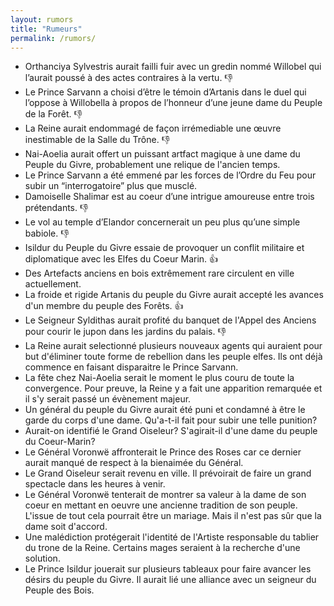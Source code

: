 ```yaml
---
layout: rumors
title: "Rumeurs"
permalink: /rumors/
---
```

- Orthanciya Sylvestris aurait failli fuir avec un gredin nommé Willobel qui l’aurait poussé à des actes contraires à la vertu. :thumbsdown:
- Le Prince Sarvann a choisi d’être le témoin d’Artanis dans le duel qui l’oppose à Willobella à propos de l’honneur d’une jeune dame du Peuple de la Forêt. :thumbsdown:
- La Reine aurait endommagé de façon irrémediable une œuvre inestimable de la Salle du Trône. :thumbsdown:
- Nai-Aoelia aurait offert un puissant artfact magique à une dame du Peuple du Givre, probablement une relique de l'ancien temps. 
- Le Prince Sarvann a été emmené par les forces de l’Ordre du Feu pour subir un “interrogatoire” plus que musclé.
- Damoiselle Shalimar est au coeur d’une intrigue amoureuse entre trois prétendants. :thumbsdown:
- Le vol au temple d’Elandor concernerait un peu plus qu’une simple babiole. :thumbsdown:
- Isildur du Peuple du Givre essaie de provoquer un conflit militaire et diplomatique avec les Elfes du Coeur Marin. :thumbsup:
- Des Artefacts anciens en bois extrêmement rare circulent en ville actuellement. 
- La froide et rigide Artanis du peuple du Givre aurait accepté les avances d'un membre du peuple des Forêts. :thumbsup:
- Le Seigneur Syldithas aurait profité du banquet de l'Appel des Anciens pour courir le jupon dans les jardins du palais. :thumbsdown:
- La Reine aurait selectionné plusieurs nouveaux agents qui auraient pour but d'éliminer toute forme de rebellion dans les peuple elfes. Ils ont déjà commence en faisant disparaitre le Prince Sarvann.
- La fête chez Nai-Aoelia serait le moment le plus couru de toute la convergence. Pour preuve, la Reine y a fait une apparition remarquée et il s'y serait passé un évènement majeur.
- Un général du peuple du Givre aurait été puni et condamné à être le garde du corps d'une dame. Qu'a-t-il fait pour subir une telle punition?
- Aurait-on identifié le Grand Oiseleur? S'agirait-il d'une dame du peuple du Coeur-Marin? 
- Le Général Voronwë affronterait le Prince des Roses car ce dernier aurait manqué de respect à la bienaimée du Général. 
- Le Grand Oiseleur serait revenu en ville. Il prévoirait de faire un grand spectacle dans les heures à venir. 
- Le Général Voronwë tenterait de montrer sa valeur à la dame de son coeur en mettant en oeuvre une ancienne tradition de son peuple. L'issue de tout cela pourrait être un mariage. Mais il n'est pas sûr que la dame soit d'accord. 
- Une malédiction protégerait l'identité de l'Artiste responsable du tablier du trone de la Reine. Certains mages seraient à la recherche d'une solution.
- Le Prince Isildur jouerait sur plusieurs tableaux pour faire avancer les désirs du peuple du Givre. Il aurait lié une alliance avec un seigneur du Peuple des Bois. 